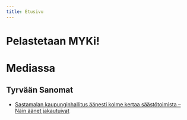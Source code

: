 ```yaml
---
title: Etusivu
---
```


# Pelastetaan MYKi!


# Mediassa

## Tyrvään Sanomat
* [Sastamalan kaupunginhallitus äänesti kolme kertaa säästötoimista – Näin äänet jakautuivat](https://www.tyrvaansanomat.fi/a/c0974067-321c-4c75-8611-9081dae1e530?c=1537784732882)

